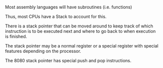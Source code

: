 Most assembly languages will have subroutines (i.e. functions)

Thus, most CPUs have a Stack to account for this.

There is a stack pointer that can be moved around to keep track of which instruction is to be executed next and where to go back to when execution is finished. 

The stack pointer may be a normal register or a special register with special features depending on the processor.

The 8080 stack pointer has special push and pop instructions.
